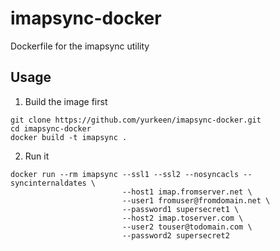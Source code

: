 # imapsync-docker
Dockerfile for the imapsync utility

## Usage

1. Build the image first

```shell
git clone https://github.com/yurkeen/imapsync-docker.git
cd imapsync-docker
docker build -t imapsync .
```
2. Run it

```
docker run --rm imapsync --ssl1 --ssl2 --nosyncacls --syncinternaldates \
                         --host1 imap.fromserver.net \
                         --user1 fromuser@fromdomain.net \
                         --password1 supersecret1 \
                         --host2 imap.toserver.com \
                         --user2 touser@todomain.com \
                         --password2 supersecret2
```


